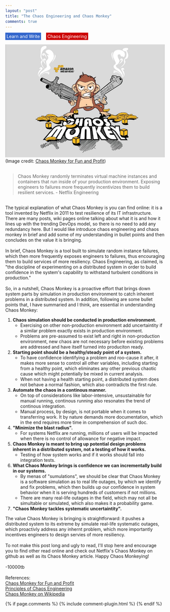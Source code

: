 ```yaml
---
layout: "post"
title: "The Chaos Engineering and Chaos Monkey"
comments: true
---
```

<span style="background-color:rgba(51, 102, 204,1); color:white; padding:3px 4px;">Learn and Write</span>&nbsp;&nbsp;&nbsp;
<span style="background-color:rgba(204, 0, 0,1); color:white; padding:3px 4px;">Chaos Engineering</span>
<br/>
<br/>
![Chaos Monkey poster](/images/chaos-monkey-poster.jpeg)
(Image credit: <a href="https://medium.com/production-ready/chaos-monkey-for-fun-and-profit-87e2f343db31">Chaos Monkey for Fun and Profit</a>)
<br/>
<br/>

>Chaos Monkey randomly terminates virtual machine instances and containers that run inside of your production environment. Exposing engineers to failures more frequently incentivizes them to build resilient services. - Netflix Engineering

<br/>
The typical explanation of what Chaos Monkey is you can find online: it is a tool invented by Netflix in 2011 to test resilience of its IT infrastructure. There are many posts, wiki pages online talking about what it is and how it lines up with the trending DevOps model, so there is no need to add any redundancy here. But I would like introduce chaos engineering and chaos monkey in brief and add some of my understanding in bullet points and then concludes on the value it is bringing.
<br/>
<br/>
In brief, Chaos Monkey is a tool built to simulate random instance failures, which then more frequently exposes engineers to failures, thus encouraging them to build services of more resiliency. Chaos Engineering, as claimed, is "the discipline of experimenting on a distributed system in order to build confidence in the system's capability to withstand turbulent conditions in production."<br/>
<br/>
So, in a nutshell, Chaos Monkey is a proactive effort that brings down system parts by simulation in production environment to catch inherent problems in a distributed system. In addition, following are some bullet points that, I have summaried and I think, are essential in understanding Chaos Monkey:<br/>

1. <Strong>Chaos simulation should be conducted in production environment.</Strong>
    * Exercising on other non-production environment add uncertaintity if a similar problem exactly exists in production environment.
    * Problems are pre-assumed to exist left and right in non-production environment, new chaos are not necessary before existing problems are addressed and have itself turned into produciton ready.
2. <Strong>Starting point should be a healthy/steady point of a system.</Strong>
    * To have confidence identifying a problem and roo-cause it after, it makes more sense to control all other variables, including starting from a healthy point, which eliminates any other previous chaotic cause which might potentially be mixed in current analysis.
    * When not having a health starting point, a distributed system does not behave a normal fashion, which also contradicts the first rule.
3. <Strong>Automate the chaos in a continous manner.</Strong>
    * On top of considerations like labor-intensive, unsustainable for manual running, continous running also resonates the trend of continous integration.
    * Manual process, by design, is not portable when it comes to transferring work. It by nature demands more documentation, which in the end requires more time in comprehension of such doc.
4. <Strong>"Minimize the blast radius".</Strong>
    * For systems Netflix are running, millions of users will be impacted when there is no control of allowance for negative impact.
5. <Strong>Chaos Monkey is meant to bring up potential design problems inherent in a distributed system, not a testing of how it works.</Strong>
    * Testing of how system works and if it works should fall into integration tests.
6. <Strong>What Chaos Monkey brings is confidence we can incrementally build in our systems.</Strong>
    * By menas of "sumulations", we should be clear that Chaos Monkey is a software simulation as to real life outages, by which we identify and fix problems, which then builds up our confidence in system behavior when it is serving hundreds of customers if not millions.
    * There are many real-life outages in the field, which may not all be simultable or simulated, which also makes it a probability game.
7. <Strong>"Chaos Monkey tackles systematic uncertaintity".</Strong>

The value Chaos Monkey is bringing is straightforward: it pushes a distributed system to its extreme by simulate real-life systematic outages, which proactivly address any inhernt problem, which more importantly incentives engineers to design servies of more resiliency.<br/>
<br/>
To not make this post long and ugly to read, I'll stop here and encourage you to find other read online and check out Netflix's Chaos Monkey on github as well as its Chaos Monkey article. Happy Chaos Monkeying!<br/>
<br/>
-10000tb
<br/>
<br/>
References:<br/>
<a href="https://medium.com/production-ready/chaos-monkey-for-fun-and-profit-87e2f343db31">Chaos Monkey for Fun and Profit</a><br/>
<a href="http://principlesofchaos.org/">Principles of Chaos Engineering</a><br/>
<a href="https://en.wikipedia.org/wiki/Chaos_Monkey">Chaos Monkey on Wikipedia</a><br/>


{% if page.comments %} 
{% include comment-plugin.html %}
{% endif %}
